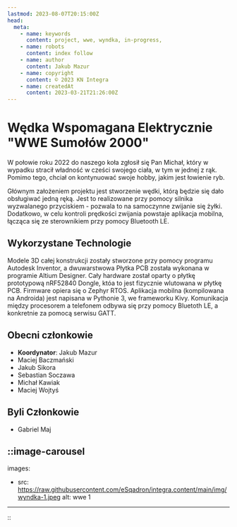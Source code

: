 ```yaml
---
lastmod: 2023-08-07T20:15:00Z
head:
  meta:
    - name: keywords
      content: project, wwe, wyndka, in-progress,
    - name: robots
      content: index follow
    - name: author
      content: Jakub Mazur
    - name: copyright
      content: © 2023 KN Integra
    - name: createdAt
      content: 2023-03-21T21:26:00Z
---
```


# Wędka Wspomagana Elektrycznie "WWE Sumołów 2000"
W połowie roku 2022 do naszego koła zgłosił się Pan Michał, który w wypadku stracił władność w cześci swojego ciała, w tym w jednej z rąk. Pomimo tego, chciał on kontynuować swoje hobby, jakim jest łowienie ryb.

Głównym założeniem projektu jest stworzenie wędki, którą będzie się dało obsługiwać jedną ręką. Jest to realizowane przy pomocy silnika wyzwalanego przyciskiem - pozwala to na samoczynne zwijanie się żyłki. Dodatkowo, w celu kontroli prędkości zwijania powstaje aplikacja mobilna, łącząca się ze sterownikiem przy pomocy Bluetooth LE.

## Wykorzystane Technologie
Modele 3D całej konstrukcji zostały stworzone przy pomocy programu Autodesk Inventor, a dwuwarstwowa Płytka PCB została wykonana w programie Altium Designer. Cały hardware został oparty o płytkę prototypową nRF52840 Dongle, któa to jest fizycznie wlutowana w płytkę PCB. Firmware opiera się o Zephyr RTOS. Aplikacja mobilna (kompilowana na Androida) jest napisana w Pythonie 3, we frameworku Kivy. Komunikacja między procesorem a telefonem odbywa się przy pomocy Bluetoth LE, a konkretnie za pomocą serwisu GATT.

## Obecni członkowie

- **Koordynator**: Jakub Mazur
- Maciej Baczmański
- Jakub Sikora
- Sebastian Soczawa
- Michał Kawiak
- Maciej Wojtyś

## Byli Członkowie
- Gabriel Maj


<!-- markdownlint-disable MD003 MD007 -->
::image-carousel
---

images:

- src: https://raw.githubusercontent.com/eSqadron/integra.content/main/img/wyndka-1.jpeg
  alt: wwe 1
---
::
<!-- markdownlint-enable MD003 MD007 -->
